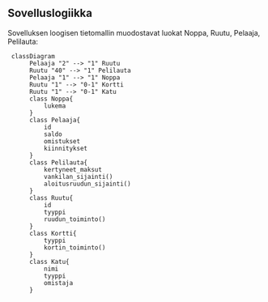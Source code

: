 ## Sovelluslogiikka

Sovelluksen loogisen tietomallin muodostavat luokat Noppa, Ruutu, Pelaaja, Pelilauta:

```mermaid
 classDiagram
      Pelaaja "2" --> "1" Ruutu
      Ruutu "40" --> "1" Pelilauta
      Pelaaja "1" --> "1" Noppa
      Ruutu "1" --> "0-1" Kortti 
      Ruutu "1" --> "0-1" Katu
      class Noppa{
          lukema
      }
      class Pelaaja{
          id
          saldo
          omistukset
          kiinnitykset
      }
      class Pelilauta{
          kertyneet_maksut
          vankilan_sijainti()
          aloitusruudun_sijainti()
      }
      class Ruutu{
          id 
          tyyppi
          ruudun_toiminto()
      }
      class Kortti{
          tyyppi
          kortin_toiminto()
      }
      class Katu{
          nimi
          tyyppi
          omistaja
      }
```
